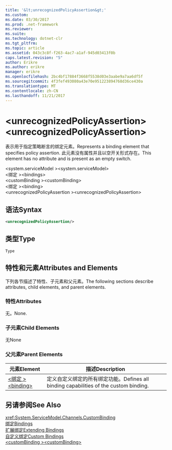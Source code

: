 ```yaml
---
title: '&lt;unrecognizedPolicyAssertion&gt;'
ms.custom: 
ms.date: 03/30/2017
ms.prod: .net-framework
ms.reviewer: 
ms.suite: 
ms.technology: dotnet-clr
ms.tgt_pltfrm: 
ms.topic: article
ms.assetid: 043c3c8f-f263-4ac7-a1af-945d03413f0b
caps.latest.revision: "5"
author: Erikre
ms.author: erikre
manager: erikre
ms.openlocfilehash: 2bc4bf17884f3668f5538d03e3aabe9a7aa6df5f
ms.sourcegitcommit: 4f3fef493080a43e70e951223894768d36ce430a
ms.translationtype: MT
ms.contentlocale: zh-CN
ms.lasthandoff: 11/21/2017
---
```

# <a name="ltunrecognizedpolicyassertiongt"></a><span data-ttu-id="322e9-102">&lt;unrecognizedPolicyAssertion&gt;</span><span class="sxs-lookup"><span data-stu-id="322e9-102">&lt;unrecognizedPolicyAssertion&gt;</span></span>
<span data-ttu-id="322e9-103">表示用于指定策略断言的绑定元素。</span><span class="sxs-lookup"><span data-stu-id="322e9-103">Represents a binding element that specifies policy assertion.</span></span> <span data-ttu-id="322e9-104">此元素没有属性并且以空开关形式存在。</span><span class="sxs-lookup"><span data-stu-id="322e9-104">This element has no attribute and is present as an empty switch.</span></span>  
  
 <span data-ttu-id="322e9-105">\<system.serviceModel ></span><span class="sxs-lookup"><span data-stu-id="322e9-105">\<system.serviceModel></span></span>  
<span data-ttu-id="322e9-106">\<绑定 ></span><span class="sxs-lookup"><span data-stu-id="322e9-106">\<bindings></span></span>  
<span data-ttu-id="322e9-107">\<customBinding ></span><span class="sxs-lookup"><span data-stu-id="322e9-107">\<customBinding></span></span>  
<span data-ttu-id="322e9-108">\<绑定 ></span><span class="sxs-lookup"><span data-stu-id="322e9-108">\<binding></span></span>  
<span data-ttu-id="322e9-109">\<unrecognizedPolicyAssertion ></span><span class="sxs-lookup"><span data-stu-id="322e9-109">\<unrecognizedPolicyAssertion></span></span>  
  
## <a name="syntax"></a><span data-ttu-id="322e9-110">语法</span><span class="sxs-lookup"><span data-stu-id="322e9-110">Syntax</span></span>  
  
```xml  
<unrecognizedPolicyAssertion/>  
```  
  
## <a name="type"></a><span data-ttu-id="322e9-111">类型</span><span class="sxs-lookup"><span data-stu-id="322e9-111">Type</span></span>  
 `Type`  
  
## <a name="attributes-and-elements"></a><span data-ttu-id="322e9-112">特性和元素</span><span class="sxs-lookup"><span data-stu-id="322e9-112">Attributes and Elements</span></span>  
 <span data-ttu-id="322e9-113">下列各节描述了特性、子元素和父元素。</span><span class="sxs-lookup"><span data-stu-id="322e9-113">The following sections describe attributes, child elements, and parent elements.</span></span>  
  
### <a name="attributes"></a><span data-ttu-id="322e9-114">特性</span><span class="sxs-lookup"><span data-stu-id="322e9-114">Attributes</span></span>  
 <span data-ttu-id="322e9-115">无。</span><span class="sxs-lookup"><span data-stu-id="322e9-115">None.</span></span>  
  
### <a name="child-elements"></a><span data-ttu-id="322e9-116">子元素</span><span class="sxs-lookup"><span data-stu-id="322e9-116">Child Elements</span></span>  
 <span data-ttu-id="322e9-117">无</span><span class="sxs-lookup"><span data-stu-id="322e9-117">None</span></span>  
  
### <a name="parent-elements"></a><span data-ttu-id="322e9-118">父元素</span><span class="sxs-lookup"><span data-stu-id="322e9-118">Parent Elements</span></span>  
  
|<span data-ttu-id="322e9-119">元素</span><span class="sxs-lookup"><span data-stu-id="322e9-119">Element</span></span>|<span data-ttu-id="322e9-120">描述</span><span class="sxs-lookup"><span data-stu-id="322e9-120">Description</span></span>|  
|-------------|-----------------|  
|[<span data-ttu-id="322e9-121">\<绑定 ></span><span class="sxs-lookup"><span data-stu-id="322e9-121">\<binding></span></span>](../../../../../docs/framework/misc/binding.md)|<span data-ttu-id="322e9-122">定义自定义绑定的所有绑定功能。</span><span class="sxs-lookup"><span data-stu-id="322e9-122">Defines all binding capabilities of the custom binding.</span></span>|  
  
## <a name="see-also"></a><span data-ttu-id="322e9-123">另请参阅</span><span class="sxs-lookup"><span data-stu-id="322e9-123">See Also</span></span>  
 <xref:System.ServiceModel.Channels.CustomBinding>  
 [<span data-ttu-id="322e9-124">绑定</span><span class="sxs-lookup"><span data-stu-id="322e9-124">Bindings</span></span>](../../../../../docs/framework/wcf/bindings.md)  
 [<span data-ttu-id="322e9-125">扩展绑定</span><span class="sxs-lookup"><span data-stu-id="322e9-125">Extending Bindings</span></span>](../../../../../docs/framework/wcf/extending/extending-bindings.md)  
 [<span data-ttu-id="322e9-126">自定义绑定</span><span class="sxs-lookup"><span data-stu-id="322e9-126">Custom Bindings</span></span>](../../../../../docs/framework/wcf/extending/custom-bindings.md)  
 [<span data-ttu-id="322e9-127">\<customBinding ></span><span class="sxs-lookup"><span data-stu-id="322e9-127">\<customBinding></span></span>](../../../../../docs/framework/configure-apps/file-schema/wcf/custombinding.md)
